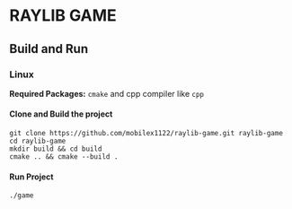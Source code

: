 # RAYLIB GAME

## Build and Run

### Linux
**Required Packages:** `cmake` and cpp compiler like `cpp`
#### Clone and Build the project
```
git clone https://github.com/mobilex1122/raylib-game.git raylib-game
cd raylib-game
mkdir build && cd build
cmake .. && cmake --build .
```
#### Run Project
```
./game
```
